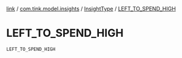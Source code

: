 [link](../../index.md) / [com.tink.model.insights](../index.md) / [InsightType](index.md) / [LEFT_TO_SPEND_HIGH](./-l-e-f-t_-t-o_-s-p-e-n-d_-h-i-g-h.md)

# LEFT_TO_SPEND_HIGH

`LEFT_TO_SPEND_HIGH`